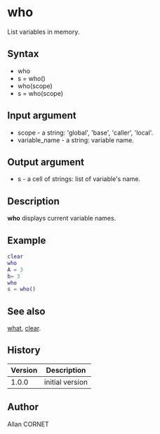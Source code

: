 

# who

List variables in memory.

## Syntax

- who
- s = who()
- who(scope)
- s = who(scope)

## Input argument

 - scope - a string: 'global', 'base', 'caller', 'local'.
 - variable_name - a string: variable name.

## Output argument

 - s - a cell of strings: list of variable's name.

## Description


  <p><b>who</b> displays current variable names.</p>


## Example

```matlab
clear
who
A = 3
b= 3
who
s = who()
```

## See also

[what](../functions_manager/what.md), [clear](clear.md).
## History

|Version|Description|
|------|------|
|1.0.0|initial version|


## Author

Allan CORNET



